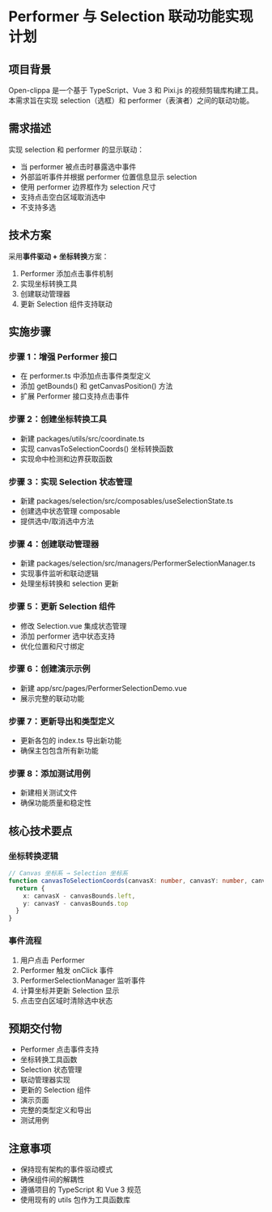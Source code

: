# Performer 与 Selection 联动功能实现计划

## 项目背景

Open-clippa 是一个基于 TypeScript、Vue 3 和 Pixi.js 的视频剪辑库构建工具。本需求旨在实现 selection（选框）和 performer（表演者）之间的联动功能。

## 需求描述

实现 selection 和 performer 的显示联动：

- 当 performer 被点击时暴露选中事件
- 外部监听事件并根据 performer 位置信息显示 selection
- 使用 performer 边界框作为 selection 尺寸
- 支持点击空白区域取消选中
- 不支持多选

## 技术方案

采用**事件驱动 + 坐标转换**方案：

1. Performer 添加点击事件机制
2. 实现坐标转换工具
3. 创建联动管理器
4. 更新 Selection 组件支持联动

## 实施步骤

### 步骤 1：增强 Performer 接口

- 在 performer.ts 中添加点击事件类型定义
- 添加 getBounds() 和 getCanvasPosition() 方法
- 扩展 Performer 接口支持点击事件

### 步骤 2：创建坐标转换工具

- 新建 packages/utils/src/coordinate.ts
- 实现 canvasToSelectionCoords() 坐标转换函数
- 实现命中检测和边界获取函数

### 步骤 3：实现 Selection 状态管理

- 新建 packages/selection/src/composables/useSelectionState.ts
- 创建选中状态管理 composable
- 提供选中/取消选中方法

### 步骤 4：创建联动管理器

- 新建 packages/selection/src/managers/PerformerSelectionManager.ts
- 实现事件监听和联动逻辑
- 处理坐标转换和 selection 更新

### 步骤 5：更新 Selection 组件

- 修改 Selection.vue 集成状态管理
- 添加 performer 选中状态支持
- 优化位置和尺寸绑定

### 步骤 6：创建演示示例

- 新建 app/src/pages/PerformerSelectionDemo.vue
- 展示完整的联动功能

### 步骤 7：更新导出和类型定义

- 更新各包的 index.ts 导出新功能
- 确保主包包含所有新功能

### 步骤 8：添加测试用例

- 新建相关测试文件
- 确保功能质量和稳定性

## 核心技术要点

### 坐标转换逻辑

```typescript
// Canvas 坐标系 → Selection 坐标系
function canvasToSelectionCoords(canvasX: number, canvasY: number, canvasBounds: DOMRect) {
  return {
    x: canvasX - canvasBounds.left,
    y: canvasY - canvasBounds.top
  }
}
```

### 事件流程

1. 用户点击 Performer
2. Performer 触发 onClick 事件
3. PerformerSelectionManager 监听事件
4. 计算坐标并更新 Selection 显示
5. 点击空白区域时清除选中状态

## 预期交付物

- Performer 点击事件支持
- 坐标转换工具函数
- Selection 状态管理
- 联动管理器实现
- 更新的 Selection 组件
- 演示页面
- 完整的类型定义和导出
- 测试用例

## 注意事项

- 保持现有架构的事件驱动模式
- 确保组件间的解耦性
- 遵循项目的 TypeScript 和 Vue 3 规范
- 使用现有的 utils 包作为工具函数库
